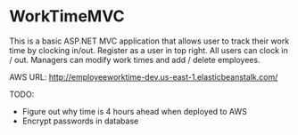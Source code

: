 # WorkTimeMVC

This is a basic ASP.NET MVC application that allows user to track their work time by clocking in/out. Register as a user in top right. All users can clock in / out. Managers can modify work times and add / delete employees.

AWS URL: http://employeeworktime-dev.us-east-1.elasticbeanstalk.com/

TODO: 
- Figure out why time is 4 hours ahead when deployed to AWS
- Encrypt passwords in database

